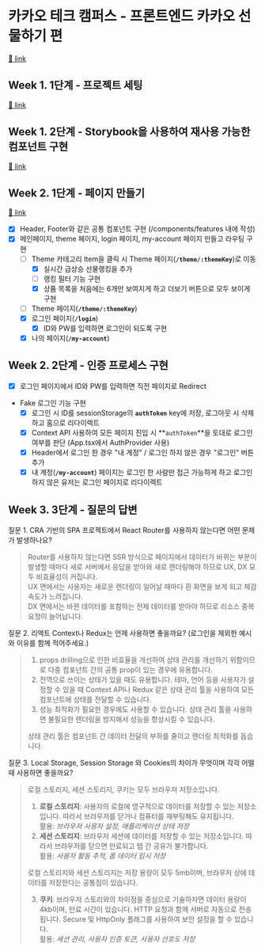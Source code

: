 # 카카오 테크 캠퍼스 - 프론트엔드 카카오 선물하기 편

[🔗 link](https://edu.nextstep.camp/s/hazAC9xa)

## Week 1. 1단계 - 프로젝트 세팅

[🔗 link](https://edu.nextstep.camp/s/hazAC9xa/ls/QzgHvzRM)

## Week 1. 2단계 - Storybook을 사용하여 재사용 가능한 컴포넌트 구현

[🔗 link](https://edu.nextstep.camp/s/hazAC9xa/ls/4wYFPW1K)

## Week 2. 1단계 - 페이지 만들기

[🔗 link](https://edu.nextstep.camp/s/hazAC9xa/ls/QzV1ncxk)

- [x] Header, Footer와 같은 공통 컴포넌트 구현 (/components/features 내에 작성)
- [x] 메인페이지, theme 페이지, login 페이지, my-account 페이지 만들고 라우팅 구현
  - [ ] Theme 카테고리 Item을 클릭 시 Theme 페이지(**`/theme/:themeKey`**)로 이동
    - [x] 실시간 급상승 선물랭킹을 추가
    - [ ] 랭킹 필터 기능 구현
    - [x] 상품 목록을 처음에는 6개만 보여지게 하고 더보기 버튼으로 모두 보이게 구현
  - [ ] Theme 페이지(**`/theme/:themeKey`**)
  - [x] 로그인 페이지(**`/login`**)
    - [x] ID와 PW를 입력하면 로그인이 되도록 구현
  - [x] 나의 페이지(**`/my-account`**)

## Week 2. 2단계 - 인증 프로세스 구현

- [x] 로그인 페이지에서 ID와 PW를 입력하면 직전 페이지로 Redirect
- Fake 로그인 기능 구현
  - [x] 로그인 시 ID를 sessionStorage의 **`authToken`** key에 저장, 로그아웃 시 삭제하고 홈으로 리다이렉트
  - [x] Context API 사용하여 모든 페이지 진입 시 **`authToken`**을 토대로 로그인 여부를 판단 (App.tsx에서 AuthProvider 사용)
  - [x] Header에서 로그인 한 경우 "내 계정" / 로그인 하지 않은 경우 "로그인" 버튼 추가
  - [x] 내 계정(**`/my-account`**) 페이지는 로그인 한 사람만 접근 가능하게 하고 로그인 하지 않은 유저는 로그인 페이지로 리다이렉트

## Week 3. 3단계 - 질문의 답변

질문 1. CRA 기반의 SPA 프로젝트에서 React Router를 사용하지 않는다면 어떤 문제가 발생하나요?

> Router를 사용하지 않는다면 SSR 방식으로 페이지에서 데이터가 바뀌는 부분이 발생할 때마다 새로 서버에서 응답을 받아와 새로 렌더링해야 하므로 UX, DX 모두 비효율성이 커집니다.  
> UX 면에서는 사용자는 새로운 렌더링이 일어날 때마다 흰 화면을 보게 되고 체감 속도가 느려집니다.  
> DX 면에서는 바뀐 데이터를 포함하는 전체 데이터를 받아야 하므로 리소스 중복 요청이 늘어납니다.

질문 2. 리액트 Context나 Redux는 언제 사용하면 좋을까요? (로그인을 제외한 예시와 이유를 함께 적어주세요.)

> 1. props drilling으로 인한 비효율을 개선하여 상태 관리를 개선하기 위함이므로 다중 컴포넌트 간의 공통 prop이 있는 경우에 유용합니다.
> 2. 전역으로 쓰이는 상태가 있을 때도 유용합니다. 테마, 언어 등을 사용자가 설정할 수 있을 때 Context API나 Redux 같은 상태 관리 툴을 사용하여 모든 컴포넌트에 상태를 전달할 수 있습니다.
> 3. 성능 최적화가 필요한 경우에도 사용할 수 있습니다. 상태 관리 툴을 사용하면 불필요한 렌더링을 방지해서 성능을 향상시킬 수 있습니다.
>
> 상태 관리 툴은 컴포넌트 간 데이터 전달의 부하를 줄이고 렌더링 최적화를 돕습니다.

질문 3. Local Storage, Session Storage 와 Cookies의 차이가 무엇이며 각각 어떨때 사용하면 좋을까요?

> 로컬 스토리지, 세션 스토리지, 쿠키는 모두 브라우저 저장소입니다.
>
> 1. **로컬 스토리지**: 사용자의 로컬에 영구적으로 데이터를 저장할 수 있는 저장소입니다. 따라서 브라우저를 닫거나 컴퓨터를 재부팅해도 유지됩니다.  
>    활용: _브라우저 사용자 설정, 애플리케이션 상태 저장_
> 2. **세션 스토리지**: 브라우저 세션에 데이터를 저장할 수 있는 저장소입니다. 따라서 브라우저를 닫으면 만료되고 탭 간 공유가 불가합니다.  
>    활용: _사용자 활동 추적, 폼 데이터 임시 저장_
>
> 로컬 스토리지와 세션 스토리지는 저장 용량이 모두 5mb이며, 브라우저 상에 데이터를 저장한다는 공통점이 있습니다.
>
> 3. **쿠키**: 브라우저 스토리와의 차이점을 중심으로 기술하자면 데이터 용량이 4kb이며, 만료 시간이 있습니다. HTTP 요청과 함께 서버로 자동으로 전송됩니다. Secure 및 HttpOnly 플래그를 사용하여 보안 설정을 할 수 있습니다.  
>    활용: _세션 관리, 사용자 인증 토큰, 사용자 선호도 저장_
